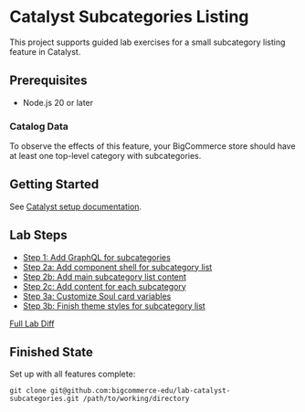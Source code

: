 # Catalyst Subcategories Listing

This project supports guided lab exercises for a small subcategory listing feature in Catalyst.

## Prerequisites

* Node.js 20 or later

### Catalog Data

To observe the effects of this feature, your BigCommerce store should have at least one top-level category with subcategories.

## Getting Started

See [Catalyst setup documentation](https://www.catalyst.dev/docs/workflows/one-click-catalyst).

## Lab Steps

* [Step 1: Add GraphQL for subcategories](https://github.com/bigcommerce-edu/lab-catalyst-subcategories/compare/start...lab-01?diff=split)
* [Step 2a: Add component shell for subcategory list](https://github.com/bigcommerce-edu/lab-catalyst-subcategories/compare/lab-01...lab-02a?diff=split)
* [Step 2b: Add main subcategory list content](https://github.com/bigcommerce-edu/lab-catalyst-subcategories/compare/lab-02a...lab-02b?diff=split)
* [Step 2c: Add content for each subcategory](https://github.com/bigcommerce-edu/lab-catalyst-subcategories/compare/lab-02b...lab-02c?diff=split)
* [Step 3a: Customize Soul card variables](https://github.com/bigcommerce-edu/lab-catalyst-subcategories/compare/lab-02c...lab-03a?diff=split)
* [Step 3b: Finish theme styles for subcategory list](https://github.com/bigcommerce-edu/lab-catalyst-subcategories/compare/lab-03a...lab-03b?diff=split)

[Full Lab Diff](https://github.com/bigcommerce-edu/lab-catalyst-subcategories/compare/start...complete?diff=split)

## Finished State

Set up with all features complete:

```shell
git clone git@github.com:bigcommerce-edu/lab-catalyst-subcategories.git /path/to/working/directory
```
